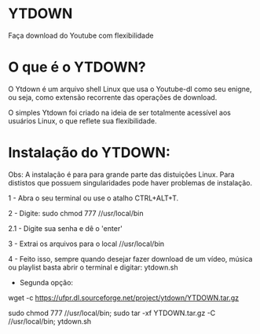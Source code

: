 # YTDOWN
Faça download do Youtube com flexibilidade

# O que é o YTDOWN?
O Ytdown é um arquivo shell Linux que usa o Youtube-dl como seu enigne, ou seja, como extensão recorrente das operações de download.

O simples Ytdown foi criado na ideia de ser totalmente acessível aos usuários Linux, o que reflete sua flexibilidade.

# Instalação do YTDOWN:
Obs: A instalação é para para grande parte das distuições Linux. Para dististos que possuem singularidades pode haver problemas de instalação.

1 - Abra o seu terminal ou use o atalho CTRL+ALT+T.

2 -  Digite: sudo chmod 777 //usr/local/bin

2.1 - Digite sua senha e dê o 'enter'

3 - Extrai os arquivos para o local //usr/local/bin

4 - Feito isso, sempre quando desejar fazer download de um vídeo, música ou playlist
basta abrir o terminal e digitar: ytdown.sh

- Segunda opção:

wget -c https://ufpr.dl.sourceforge.net/project/ytdown/YTDOWN.tar.gz

sudo chmod 777 //usr/local/bin; sudo tar -xf YTDOWN.tar.gz -C //usr/local/bin; ytdown.sh

